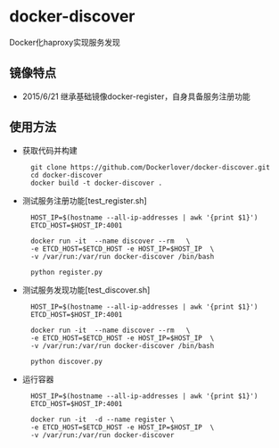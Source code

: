# docker-discover
Docker化haproxy实现服务发现

## 镜像特点

- 2015/6/21 继承基础镜像docker-register，自身具备服务注册功能

## 使用方法

- 获取代码并构建

        git clone https://github.com/Dockerlover/docker-discover.git
        cd docker-discover
        docker build -t docker-discover .

- 测试服务注册功能[test_register.sh]

        HOST_IP=$(hostname --all-ip-addresses | awk '{print $1}')
        ETCD_HOST=$HOST_IP:4001
        
        docker run -it  --name discover --rm   \
        -e ETCD_HOST=$ETCD_HOST -e HOST_IP=$HOST_IP  \
        -v /var/run:/var/run docker-discover /bin/bash
        
        python register.py

- 测试服务发现功能[test_discover.sh]

        HOST_IP=$(hostname --all-ip-addresses | awk '{print $1}')
        ETCD_HOST=$HOST_IP:4001
        
        docker run -it  --name discover --rm   \
        -e ETCD_HOST=$ETCD_HOST -e HOST_IP=$HOST_IP  \
        -v /var/run:/var/run docker-discover /bin/bash
        
        python discover.py


- 运行容器

        HOST_IP=$(hostname --all-ip-addresses | awk '{print $1}')
        ETCD_HOST=$HOST_IP:4001
        
        docker run -it  -d --name register \
        -e ETCD_HOST=$ETCD_HOST -e HOST_IP=$HOST_IP  \
        -v /var/run:/var/run docker-discover




